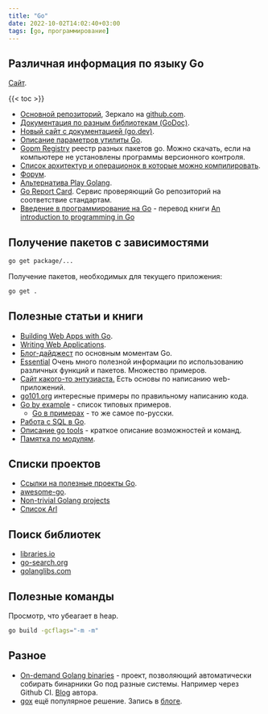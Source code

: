 ```yaml
---
title: "Go"
date: 2022-10-02T14:02:40+03:00
tags: [go, программирование]
---
```


## Различная информация по языку Go

[Сайт](https://go.dev).

{{< toc >}}

* [Основной репозиторий](https://go.googlesource.com/go), Зеркало на [github.com](https://github.com/golang/go).
* [Документация по разным библиотекам (GoDoc)](https://godoc.org/).
* [Новый сайт с документацией (go.dev)](https://go.dev/).
* [Описание параметров утилиты Go](https://golang.org/cmd/go).
* [Gopm Registry](https://gopm.io/) реестр разных пакетов go. Можно скачать, если на компьютере не установлены программы версионного контроля.
* [Список архитектур и операционок в которые можно компилировать](https://golang.org/doc/install/source#environment).
* [Форум](https://forum.golangbridge.org).
* [Альтернатива Play Golang](https://goplay.space).
* [Go Report Card](https://goreportcard.com). Сервис проверяющий Go репозиторий на соответствие стандартам.
* [Введение в программирование на Go](http://golang-book.ru) - перевод книги [An introduction to programming in Go](http://www.golang-book.com)

## Получение пакетов с зависимостями

```bash
go get package/...
```

Получение пакетов, необходимых для текущего приложения:

```bash
go get .
```

## Полезные статьи и книги

* [Building Web Apps with Go](https://codegangsta.gitbooks.io/building-web-apps-with-go/content/#required-packages).
* [Writing Web Applications](https://golang.org/doc/articles/wiki/).
* [Блог-дайджест](http://yourbasic.org/golang/#language-basics) по основным моментам Go.
* [Essential](https://www.programming-books.io/essential/go) Очень много полезной информации по использованию различных функций и пакетов. Множество примеров.
* [Сайт какого-то энтузиаста.](https://metanit.com/go/) Есть основы по написанию web-приложений.
* [go101.org](https://go101.org/article/unofficial-faq.html) интересные примеры по правильному написанию кода.
* [Go by example](https://gobyexample.com/) - список типовых примеров.
  * [Go в примерах](https://gobyexample.ru/) - то же самое по-русски.
* [Работа с SQL в Go](http://go-database-sql.org/index.html).
* [Описание go tools](https://www.alexedwards.net/blog/an-overview-of-go-tooling) - краткое описание возможностей и команд.
* [Памятка по модулям](https://encore.dev/guide/go.mod).

## Списки проектов

* [Ссылки на полезные проекты Go](https://github.com/golang/go/wiki/Projects).
* [awesome-go](https://awesome-go.com).
* [Non-trivial Golang projects](https://github.com/gophersgang/go-non-trivial-apps)
* [Список Arl](https://github.com/kaxap/arl/blob/master/README-Go.md)

## Поиск библиотек

* [libraries.io](https://libraries.io/go)
* [go-search.org](http://go-search.org)
* [golanglibs.com](https://golanglibs.com/)

## Полезные команды

Просмотр, что убеагает в heap.

```bash
go build -gcflags="-m -m"
```

## Разное

* [On-demand Golang binaries](https://gobinaries.com) - проект, позволяющий автоматически собирать бинарники Go под разные системы. Например через Github CI. [Blog](https://cto.ai/blog/on-demand-go-binaries/) автора.
* [gox](https://github.com/mitchellh/gox) ещё популярное решение. Запись в [блоге](https://www.process-one.net/blog/distributing-prebuilt-go-binaries-on-github-with-gox).
